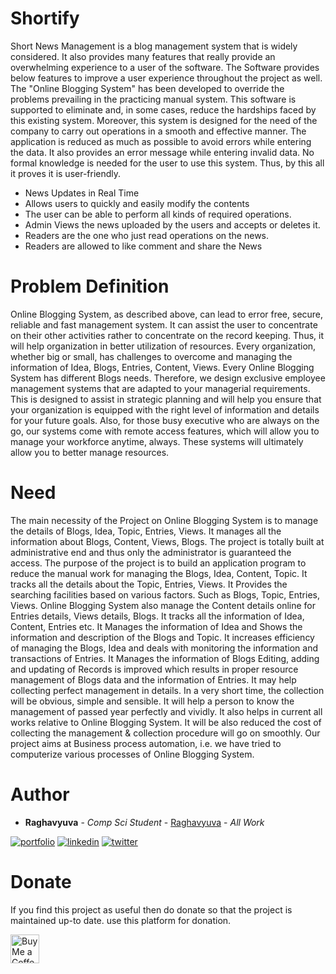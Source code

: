 # Shortify

Short News Management is a blog management system that is widely considered. It also
provides many features that really provide an overwhelming experience to a user of the
software. The Software provides below features to improve a user experience throughout the
project as well. The "Online Blogging System" has been developed to override the problems
prevailing in the practicing manual system. This software is supported to eliminate and, in some
cases, reduce the hardships faced by this existing system. Moreover, this system is designed
for the need of the company to carry out operations in a smooth and effective manner. The
application is reduced as much as possible to avoid errors while entering the data. It also
provides an error message while entering invalid data. No formal knowledge is needed for the
user to use this system. Thus, by this all it proves it is user-friendly.

- News Updates in Real Time
- Allows users to quickly and easily modify the contents
- The user can be able to perform all kinds of required operations.
- Admin Views the news uploaded by the users and accepts or deletes it.
- Readers are the one who just read operations on the news.
- Readers are allowed to like comment and share the News

# Problem Definition
Online Blogging System, as described above, can lead to error free, secure, reliable and
fast management system. It can assist the user to concentrate on their other activities rather to
concentrate on the record keeping. Thus, it will help organization in better utilization of
resources.
Every organization, whether big or small, has challenges to overcome and managing the
information of Idea, Blogs, Entries, Content, Views. Every Online Blogging System has
different Blogs needs. Therefore, we design exclusive employee management systems that are
adapted to your managerial requirements. This is designed to assist in strategic planning and
will help you ensure that your organization is equipped with the right level of information and
details for your future goals. Also, for those busy executive who are always on the go, our
systems come with remote access features, which will allow you to manage your workforce
anytime, always. These systems will ultimately allow you to better manage resources.

# Need
The main necessity of the Project on Online Blogging System is to manage the details of
Blogs, Idea, Topic, Entries, Views. It manages all the information about Blogs, Content, Views,
Blogs. The project is totally built at administrative end and thus only the administrator is
guaranteed the access. The purpose of the project is to build an application program to reduce
the manual work for managing the Blogs, Idea, Content, Topic. It tracks all the details about
the Topic, Entries, Views.
It Provides the searching facilities based on various factors. Such as Blogs, Topic, Entries,
Views. Online Blogging System also manage the Content details online for Entries
details, Views details, Blogs. It tracks all the information of Idea, Content, Entries etc.
It Manages the information of Idea and Shows the information and description of the Blogs
and Topic. It increases efficiency of managing the Blogs, Idea and deals with monitoring the
information and transactions of Entries. It Manages the information of Blogs Editing, adding
and updating of Records is improved which results in proper resource management of Blogs
data and the information of Entries.
It may help collecting perfect management in details. In a very short time, the
collection will be obvious, simple and sensible. It will help a person to know the
management of passed year perfectly and vividly. It also helps in current all works
relative to Online Blogging System. It will be also reduced the cost of collecting the
management & collection procedure will go on smoothly.
Our project aims at Business process automation, i.e. we have tried to
computerize various processes of Online Blogging System.

# Author

- **Raghavyuva** - _Comp Sci Student_ - [Raghavyuva](https://raghavyuva.com/) - _All Work_

[![portfolio](https://img.shields.io/badge/my_portfolio-000?style=for-the-badge&logo=ko-fi&logoColor=white)](https://raghavyuva.com/)
[![linkedin](https://img.shields.io/badge/linkedin-0A66C2?style=for-the-badge&logo=linkedin&logoColor=white)](https://www.linkedin.com/in/raghavyuva)
[![twitter](https://img.shields.io/badge/twitter-1DA1F2?style=for-the-badge&logo=twitter&logoColor=white)](https://twitter.com/yuva_raghav)

# Donate

If you find this project as useful then do donate so that the project is maintained up-to date.
use this platform for donation.

<a href='https://ko-fi.com/raghavyuva' target='_blank'><img height='35' style='border:0px;height:46px;' src='https://az743702.vo.msecnd.net/cdn/kofi3.png?v=0' border='0' alt='Buy Me a Coffee at ko-fi.com' />
